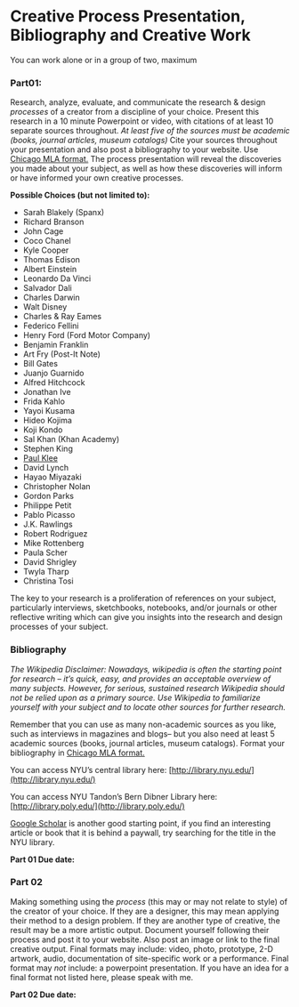 # Creative Process Presentation, Bibliography and Creative Work

You can work alone or in a group of two, maximum 

### Part01: 
Research, analyze, evaluate, and communicate the research & design *processes* of a creator from a discipline of your choice. Present this research in a 10 minute Powerpoint or video, with citations of at least 10 separate sources throughout. *At least five of the sources must be academic (books, journal articles, museum catalogs)* Cite your sources throughout your presentation and also post a bibliography to your website. Use [Chicago MLA format.](https://owl.purdue.edu/owl/research_and_citation/chicago_manual_17th_edition/chicago_manual_of_style_17th_edition.html)
The process presentation will reveal the discoveries you made about your subject, as well as how these discoveries will inform or have informed your own creative processes.

**Possible Choices \(but not limited to\):**

* Sarah Blakely \(Spanx\)
* Richard Branson
* John Cage
* Coco Chanel 
* Kyle Cooper
* Thomas Edison 
* Albert Einstein
* Leonardo Da Vinci 
* Salvador Dali 
* Charles Darwin
* Walt Disney
* Charles & Ray Eames
* Federico Fellini
* Henry Ford \(Ford Motor Company\)
* Benjamin Franklin
* Art Fry \(Post-It Note\)
* Bill Gates
* Juanjo Guarnido 
* Alfred Hitchcock
* Jonathan Ive
* Frida Kahlo 
* Yayoi Kusama
* Hideo Kojima 
* Koji Kondo
* Sal Khan \(Khan Academy\)
* Stephen King 
* [Paul Klee](http://www.openculture.com/2016/03/3900-pages-of-paul-klees-personal-notebooks-are-now-online.html)
* David Lynch
* Hayao Miyazaki
* Christopher Nolan 
* Gordon Parks
* Philippe Petit
* Pablo Picasso
* J.K. Rawlings 
* Robert Rodriguez
* Mike Rottenberg 
* Paula Scher
* David Shrigley 
* Twyla Tharp
* Christina Tosi 

The key to your research is a proliferation of references on your subject, particularly interviews, sketchbooks, notebooks, and/or journals or other reflective writing which can give you insights into the research and design processes of your subject.

### Bibliography

*The Wikipedia Disclaimer: Nowadays, wikipedia is often the starting point for research – it’s quick, easy, and provides an acceptable overview of many subjects. However, for serious, sustained research Wikipedia should not be relied upon as a primary source. Use Wikipedia to familiarize yourself with your subject and to locate other sources for further research.*

Remember that you can use as many non-academic sources as you like, such as interviews in magazines and blogs– but you also need at least 5 academic sources (books, journal articles, museum catalogs). Format your bibliography in [Chicago MLA format.](https://owl.purdue.edu/owl/research_and_citation/chicago_manual_17th_edition/chicago_manual_of_style_17th_edition.html)

You can access NYU’s central library here: [http://library.nyu.edu/](http://library.nyu.edu/)

You can access NYU Tandon’s Bern Dibner Library here: [http://library.poly.edu/](http://library.poly.edu/)

[Google Scholar](https://scholar.google.com/) is another good starting point, if you find an interesting article or book that it is behind a paywall, try searching for the title in the NYU library.  

**Part 01 Due date:**


### Part 02

Making something using the *process* (this may or may not relate to style) of the creator of your choice. If they are a designer, this may mean applying their method to a design problem. If they are another type of creative, the result may be a more artistic output. Document yourself following their process and post it to your website. Also post an image or link to the final creative output. Final formats may include: video, photo, prototype, 2-D artwork, audio, documentation of site-specific work or a performance. Final format may *not* include: a powerpoint presentation. If you have an idea for a final format not listed here, please speak with me. 

**Part 02 Due date:**


